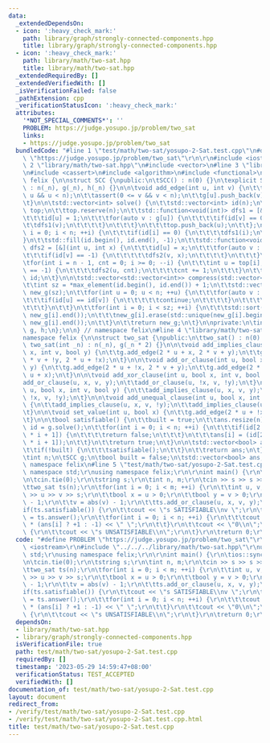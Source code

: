 ```yaml
---
data:
  _extendedDependsOn:
  - icon: ':heavy_check_mark:'
    path: library/graph/strongly-connected-components.hpp
    title: library/graph/strongly-connected-components.hpp
  - icon: ':heavy_check_mark:'
    path: library/math/two-sat.hpp
    title: library/math/two-sat.hpp
  _extendedRequiredBy: []
  _extendedVerifiedWith: []
  _isVerificationFailed: false
  _pathExtension: cpp
  _verificationStatusIcon: ':heavy_check_mark:'
  attributes:
    '*NOT_SPECIAL_COMMENTS*': ''
    PROBLEM: https://judge.yosupo.jp/problem/two_sat
    links:
    - https://judge.yosupo.jp/problem/two_sat
  bundledCode: "#line 1 \"test/math/two-sat/yosupo-2-Sat.test.cpp\"\n#define PROBLEM\
    \ \"https://judge.yosupo.jp/problem/two_sat\"\r\n\r\n#include <iostream>\r\n#line\
    \ 2 \"library/math/two-sat.hpp\"\n#include <vector>\n#line 3 \"library/graph/strongly-connected-components.hpp\"\
    \n#include <cassert>\n#include <algorithm>\n#include <functional>\n\nnamespace\
    \ felix {\n\nstruct SCC {\npublic:\n\tSCC() : n(0) {}\n\texplicit SCC(int _n)\
    \ : n(_n), g(_n), h(_n) {}\n\n\tvoid add_edge(int u, int v) {\n\t\tassert(0 <=\
    \ u && u < n);\n\t\tassert(0 <= v && v < n);\n\t\tg[u].push_back(v);\n\t\th[v].push_back(u);\n\
    \t}\n\n\tstd::vector<int> solve() {\n\t\tstd::vector<int> id(n);\n\t\tstd::vector<int>\
    \ top;\n\t\ttop.reserve(n);\n\t\tstd::function<void(int)> dfs1 = [&](int u) {\n\
    \t\t\tid[u] = 1;\n\t\t\tfor(auto v : g[u]) {\n\t\t\t\tif(id[v] == 0) {\n\t\t\t\
    \t\tdfs1(v);\n\t\t\t\t}\n\t\t\t}\n\t\t\ttop.push_back(u);\n\t\t};\n\t\tfor(int\
    \ i = 0; i < n; ++i) {\n\t\t\tif(id[i] == 0) {\n\t\t\t\tdfs1(i);\n\t\t\t}\n\t\t\
    }\n\t\tstd::fill(id.begin(), id.end(), -1);\n\t\tstd::function<void(int, int)>\
    \ dfs2 = [&](int u, int x) {\n\t\t\tid[u] = x;\n\t\t\tfor(auto v : h[u]) {\n\t\
    \t\t\tif(id[v] == -1) {\n\t\t\t\t\tdfs2(v, x);\n\t\t\t\t}\n\t\t\t}\n\t\t};\n\t\
    \tfor(int i = n - 1, cnt = 0; i >= 0; --i) {\n\t\t\tint u = top[i];\n\t\t\tif(id[u]\
    \ == -1) {\n\t\t\t\tdfs2(u, cnt);\n\t\t\t\tcnt += 1;\n\t\t\t}\n\t\t}\n\t\treturn\
    \ id;\n\t}\n\n\tstd::vector<std::vector<int>> compress(std::vector<int> id) {\n\
    \t\tint sz = *max_element(id.begin(), id.end()) + 1;\n\t\tstd::vector<std::vector<int>>\
    \ new_g(sz);\n\t\tfor(int u = 0; u < n; ++u) {\n\t\t\tfor(auto v : g[u]) {\n\t\
    \t\t\tif(id[u] == id[v]) {\n\t\t\t\t\tcontinue;\n\t\t\t\t}\n\t\t\t\tnew_g[id[u]].push_back(id[v]);\n\
    \t\t\t}\n\t\t}\n\t\tfor(int i = 0; i < sz; ++i) {\n\t\t\tstd::sort(new_g[i].begin(),\
    \ new_g[i].end());\n\t\t\tnew_g[i].erase(std::unique(new_g[i].begin(), new_g[i].end()),\
    \ new_g[i].end());\n\t\t}\n\t\treturn new_g;\n\t}\n\nprivate:\n\tint n;\n\tstd::vector<std::vector<int>>\
    \ g, h;\n};\n\n} // namespace felix\n#line 4 \"library/math/two-sat.hpp\"\n\n\
    namespace felix {\n\nstruct two_sat {\npublic:\n\ttwo_sat() : n(0) {}\n\texplicit\
    \ two_sat(int _n) : n(_n), g(_n * 2) {}\n\n\tvoid add_implies_clause(int u, bool\
    \ x, int v, bool y) {\n\t\tg.add_edge(2 * u + x, 2 * v + y);\n\t\tg.add_edge(2\
    \ * v + !y, 2 * u + !x);\n\t}\n\n\tvoid add_or_clause(int u, bool x, int v, bool\
    \ y) {\n\t\tg.add_edge(2 * u + !x, 2 * v + y);\n\t\tg.add_edge(2 * v + !y, 2 *\
    \ u + x);\n\t}\n\n\tvoid add_xor_clause(int u, bool x, int v, bool y) {\n\t\t\
    add_or_clause(u, x, v, y);\n\t\tadd_or_clause(u, !x, v, !y);\n\t}\n\n\tvoid add_equal_clause(int\
    \ u, bool x, int v, bool y) {\n\t\tadd_implies_clause(u, x, v, y);\n\t\tadd_implies_clause(u,\
    \ !x, v, !y);\n\t}\n\n\tvoid add_unequal_clause(int u, bool x, int v, bool y)\
    \ {\n\t\tadd_implies_clause(u, x, v, !y);\n\t\tadd_implies_clause(u, !x, v, y);\n\
    \t}\n\n\tvoid set_value(int u, bool x) {\n\t\tg.add_edge(2 * u + !x, 2 * u + x);\n\
    \t}\n\n\tbool satisfiable() {\n\t\tbuilt = true;\n\t\tans.resize(n);\n\t\tauto\
    \ id = g.solve();\n\t\tfor(int i = 0; i < n; ++i) {\n\t\t\tif(id[2 * i] == id[2\
    \ * i + 1]) {\n\t\t\t\treturn false;\n\t\t\t}\n\t\t\tans[i] = (id[2 * i] < id[2\
    \ * i + 1]);\n\t\t}\n\t\treturn true;\n\t}\n\n\tstd::vector<bool> answer() {\n\
    \t\tif(!built) {\n\t\t\tsatisfiable();\n\t\t}\n\t\treturn ans;\n\t}\n\nprivate:\n\
    \tint n;\n\tSCC g;\n\tbool built = false;\n\tstd::vector<bool> ans;\n};\n\n} //\
    \ namespace felix\n#line 5 \"test/math/two-sat/yosupo-2-Sat.test.cpp\"\nusing\
    \ namespace std;\r\nusing namespace felix;\r\n\r\nint main() {\r\n\tios::sync_with_stdio(false);\r\
    \n\tcin.tie(0);\r\n\tstring s;\r\n\tint n, m;\r\n\tcin >> s >> s >> n >> m;\r\n\
    \ttwo_sat ts(n);\r\n\tfor(int i = 0; i < m; ++i) {\r\n\t\tint u, v;\r\n\t\tcin\
    \ >> u >> v >> s;\r\n\t\tbool x = u > 0;\r\n\t\tbool y = v > 0;\r\n\t\tu = abs(u)\
    \ - 1;\r\n\t\tv = abs(v) - 1;\r\n\t\tts.add_or_clause(u, x, v, y);\r\n\t}\r\n\t\
    if(ts.satisfiable()) {\r\n\t\tcout << \"s SATISFIABLE\\nv \";\r\n\t\tauto ans\
    \ = ts.answer();\r\n\t\tfor(int i = 0; i < n; ++i) {\r\n\t\t\tcout << (i + 1)\
    \ * (ans[i] ? +1 : -1) << \" \";\r\n\t\t}\r\n\t\tcout << \"0\\n\";\r\n\t} else\
    \ {\r\n\t\tcout << \"s UNSATISFIABLE\\n\";\r\n\t}\r\n\treturn 0;\r\n}\r\n"
  code: "#define PROBLEM \"https://judge.yosupo.jp/problem/two_sat\"\r\n\r\n#include\
    \ <iostream>\r\n#include \"../../../library/math/two-sat.hpp\"\r\nusing namespace\
    \ std;\r\nusing namespace felix;\r\n\r\nint main() {\r\n\tios::sync_with_stdio(false);\r\
    \n\tcin.tie(0);\r\n\tstring s;\r\n\tint n, m;\r\n\tcin >> s >> s >> n >> m;\r\n\
    \ttwo_sat ts(n);\r\n\tfor(int i = 0; i < m; ++i) {\r\n\t\tint u, v;\r\n\t\tcin\
    \ >> u >> v >> s;\r\n\t\tbool x = u > 0;\r\n\t\tbool y = v > 0;\r\n\t\tu = abs(u)\
    \ - 1;\r\n\t\tv = abs(v) - 1;\r\n\t\tts.add_or_clause(u, x, v, y);\r\n\t}\r\n\t\
    if(ts.satisfiable()) {\r\n\t\tcout << \"s SATISFIABLE\\nv \";\r\n\t\tauto ans\
    \ = ts.answer();\r\n\t\tfor(int i = 0; i < n; ++i) {\r\n\t\t\tcout << (i + 1)\
    \ * (ans[i] ? +1 : -1) << \" \";\r\n\t\t}\r\n\t\tcout << \"0\\n\";\r\n\t} else\
    \ {\r\n\t\tcout << \"s UNSATISFIABLE\\n\";\r\n\t}\r\n\treturn 0;\r\n}\r\n"
  dependsOn:
  - library/math/two-sat.hpp
  - library/graph/strongly-connected-components.hpp
  isVerificationFile: true
  path: test/math/two-sat/yosupo-2-Sat.test.cpp
  requiredBy: []
  timestamp: '2023-05-29 14:59:47+08:00'
  verificationStatus: TEST_ACCEPTED
  verifiedWith: []
documentation_of: test/math/two-sat/yosupo-2-Sat.test.cpp
layout: document
redirect_from:
- /verify/test/math/two-sat/yosupo-2-Sat.test.cpp
- /verify/test/math/two-sat/yosupo-2-Sat.test.cpp.html
title: test/math/two-sat/yosupo-2-Sat.test.cpp
---
```

